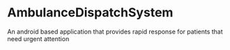 # AmbulanceDispatchSystem
An android based application that provides rapid response for patients that need urgent attention

